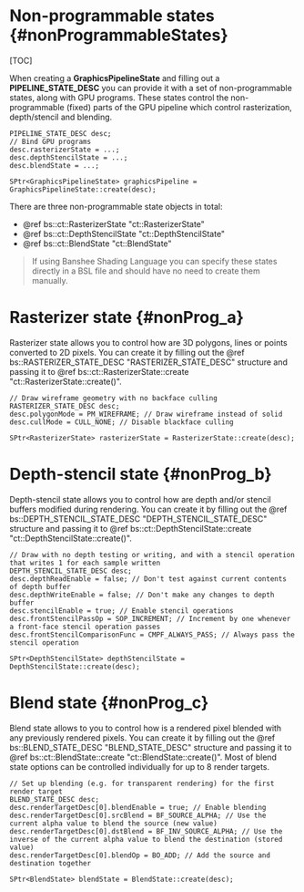 Non-programmable states									{#nonProgrammableStates}
===============
[TOC]

When creating a **GraphicsPipelineState** and filling out a **PIPELINE_STATE_DESC** you can provide it with a set of non-programmable states, along with GPU programs. These states control the non-programmable (fixed) parts of the GPU pipeline which control rasterization, depth/stencil and blending.

~~~~~~~~~~~~~{.cpp}
PIPELINE_STATE_DESC desc;
// Bind GPU programs
desc.rasterizerState = ...;
desc.depthStencilState = ...;
desc.blendState = ...;

SPtr<GraphicsPipelineState> graphicsPipeline = GraphicsPipelineState::create(desc);
~~~~~~~~~~~~~

There are three non-programmable state objects in total:
 - @ref bs::ct::RasterizerState "ct::RasterizerState"
 - @ref bs::ct::DepthStencilState "ct::DepthStencilState"
 - @ref bs::ct::BlendState "ct::BlendState"
 
> If using Banshee Shading Language you can specify these states directly in a BSL file and should have no need to create them manually. 
 
# Rasterizer state {#nonProg_a}
Rasterizer state allows you to control how are 3D polygons, lines or points converted to 2D pixels. You can create it by filling out the @ref bs::RASTERIZER_STATE_DESC "RASTERIZER_STATE_DESC" structure and passing it to @ref bs::ct::RasterizerState::create "ct::RasterizerState::create()".

~~~~~~~~~~~~~{.cpp}
// Draw wireframe geometry with no backface culling
RASTERIZER_STATE_DESC desc;
desc.polygonMode = PM_WIREFRAME; // Draw wireframe instead of solid
desc.cullMode = CULL_NONE; // Disable blackface culling

SPtr<RasterizerState> rasterizerState = RasterizerState::create(desc);
~~~~~~~~~~~~~

# Depth-stencil state {#nonProg_b}
Depth-stencil state allows you to control how are depth and/or stencil buffers modified during rendering. You can create it by filling out the @ref bs::DEPTH_STENCIL_STATE_DESC "DEPTH_STENCIL_STATE_DESC" structure and passing it to @ref bs::ct::DepthStencilState::create "ct::DepthStencilState::create()".

~~~~~~~~~~~~~{.cpp}
// Draw with no depth testing or writing, and with a stencil operation that writes 1 for each sample written
DEPTH_STENCIL_STATE_DESC desc;
desc.depthReadEnable = false; // Don't test against current contents of depth buffer
desc.depthWriteEnable = false; // Don't make any changes to depth buffer
desc.stencilEnable = true; // Enable stencil operations
desc.frontStencilPassOp = SOP_INCREMENT; // Increment by one whenever a front-face stencil operation passes
desc.frontStencilComparisonFunc = CMPF_ALWAYS_PASS; // Always pass the stencil operation

SPtr<DepthStencilState> depthStencilState = DepthStencilState::create(desc);
~~~~~~~~~~~~~

# Blend state {#nonProg_c}
Blend state allows to you to control how is a rendered pixel blended with any previously rendered pixels. You can create it by filling out the @ref bs::BLEND_STATE_DESC "BLEND_STATE_DESC" structure and passing it to @ref bs::ct::BlendState::create "ct::BlendState::create()". Most of blend state options can be controlled individually for up to 8 render targets.

~~~~~~~~~~~~~{.cpp}
// Set up blending (e.g. for transparent rendering) for the first render target
BLEND_STATE_DESC desc;
desc.renderTargetDesc[0].blendEnable = true; // Enable blending
desc.renderTargetDesc[0].srcBlend = BF_SOURCE_ALPHA; // Use the current alpha value to blend the source (new value)
desc.renderTargetDesc[0].dstBlend = BF_INV_SOURCE_ALPHA; // Use the inverse of the current alpha value to blend the destination (stored value)
desc.renderTargetDesc[0].blendOp = BO_ADD; // Add the source and destination together

SPtr<BlendState> blendState = BlendState::create(desc);
~~~~~~~~~~~~~